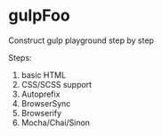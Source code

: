 # gulpFoo

Construct gulp playground step by step

Steps:
1. basic HTML
2. CSS/SCSS support
3. Autoprefix
4. BrowserSync
5. Browserify
6. Mocha/Chai/Sinon 
